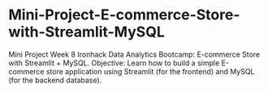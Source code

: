 # Mini-Project-E-commerce-Store-with-Streamlit-MySQL
Mini Project Week 8 Ironhack Data Analytics Bootcamp: E-commerce Store with Streamlit + MySQL. Objective: Learn how to build a simple E-commerce store application using Streamlit (for the frontend) and MySQL (for the backend database).
